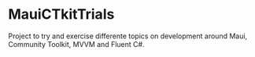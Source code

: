# MauiCTkitTrials

Project to try and exercise differente topics on development around Maui, Community Toolkit, MVVM and Fluent C#.